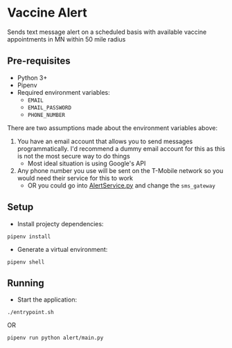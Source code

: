 # Vaccine Alert
Sends text message alert on a scheduled basis with available vaccine appointments in MN within 50 mile radius

## Pre-requisites
- Python 3+
- Pipenv
- Required environment variables:
    - `EMAIL`
    - `EMAIL_PASSWORD`
    - `PHONE_NUMBER`

There are two assumptions made about the environment variables above:
1. You have an email account that allows you to send messages programmatically. I'd recommend a dummy email account for this as this is not the most secure way to do things
    - Most ideal situation is using Google's API
1. Any phone number you use will be sent on the T-Mobile network so you would need their service for this to work
    - OR you could go into [AlertService.py](alert/service/AlertService.py) and change the `sms_gateway`

## Setup
- Install projecty dependencies:
```
pipenv install
```
- Generate a virtual environment:
```
pipenv shell
```

## Running
- Start the application:
```
./entrypoint.sh
```
OR
```
pipenv run python alert/main.py
```
